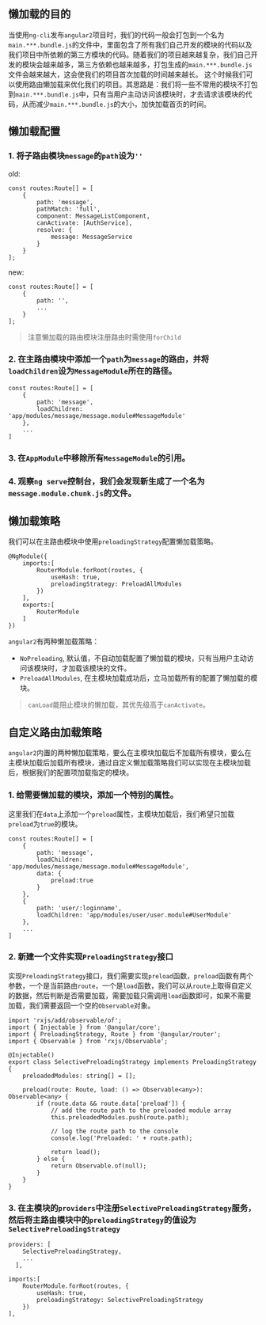 ## 懒加载的目的
当使用`ng-cli`发布`angular2`项目时，我们的代码一般会打包到一个名为`main.***.bundle.js`的文件中，里面包含了所有我们自己开发的模块的代码以及我们项目中所依赖的第三方模块的代码。随着我们的项目越来越复杂，我们自己开发的模块会越来越多，第三方依赖也越来越多，打包生成的`main.***.bundle.js`文件会越来越大，这会使我们的项目首次加载的时间越来越长。
这个时候我们可以使用路由懒加载来优化我们的项目。其思路是：我们将一些不常用的模块不打包到`main.***.bundle.js`中，只有当用户主动访问该模块时，才去请求该模块的代码，从而减少`main.***.bundle.js`的大小，加快加载首页的时间。
## 懒加载配置
### 1. 将子路由模块`message`的`path`设为`''`
old:
```
const routes:Route[] = [
    {
        path: 'message',
        pathMatch: 'full',
        component: MessageListComponent,
        canActivate: [AuthService],
        resolve: {
            message: MessageService
        }
    }
];
```
new:
```
const routes:Route[] = [
    {
        path: '',
        ...
    }
];
```
> 注意懒加载的路由模块注册路由时需使用`forChild`

### 2. 在主路由模块中添加一个`path`为`message`的路由，并将`loadChildren`设为`MessageModule`所在的路径。
```
const routes:Route[] = [
    {
        path: 'message',
        loadChildren: 'app/modules/message/message.module#MessageModule'
    },
    ...
]
```

### 3. 在`AppModule`中移除所有`MessageModule`的引用。

### 4. 观察`ng serve`控制台，我们会发现新生成了一个名为`message.module.chunk.js`的文件。


## 懒加载策略
我们可以在主路由模块中使用`preloadingStrategy`配置懒加载策略。
```
@NgModule({
    imports:[
        RouterModule.forRoot(routes, {
            useHash: true,
            preloadingStrategy: PreloadAllModules
        })
    ],
    exports:[
        RouterModule
    ]
})
```
`angular2`有两种懒加载策略：
+ `NoPreloading`, 默认值，不自动加载配置了懒加载的模块，只有当用户主动访问该模块时，才加载该模块的文件。
+ `PreloadAllModules`, 在主模块加载成功后，立马加载所有的配置了懒加载的模块。

> `canLoad`能阻止模块的懒加载，其优先级高于`canActivate`。

## 自定义路由加载策略
`angular2`内置的两种懒加载策略，要么在主模块加载后不加载所有模块，要么在主模块加载后加载所有模块，通过自定义懒加载策略我们可以实现在主模块加载后，根据我们的配置项加载指定的模块。
### 1. 给需要懒加载的模块，添加一个特别的属性。
这里我们在`data`上添加一个`preload`属性，主模块加载后，我们希望只加载`preload`为`true`的模块。
```
const routes:Route[] = [
    {
        path: 'message',
        loadChildren: 'app/modules/message/message.module#MessageModule',
        data: {
            preload:true
        }
    },
    {
        path: 'user/:loginname',
        loadChildren: 'app/modules/user/user.module#UserModule'
    },
    ...
]
```

### 2. 新建一个文件实现`PreloadingStrategy`接口
实现`PreloadingStrategy`接口，我们需要实现`preload`函数，`preload`函数有两个参数，一个是当前路由`route`，一个是`load`函数，我们可以从`route`上取得自定义的数据，然后判断是否需要加载，需要加载只需调用`load`函数即可，如果不需要加载，我们需要返回一个空的`Observable`对象。
```
import 'rxjs/add/observable/of';
import { Injectable } from '@angular/core';
import { PreloadingStrategy, Route } from '@angular/router';
import { Observable } from 'rxjs/Observable';

@Injectable()
export class SelectivePreloadingStrategy implements PreloadingStrategy {
    preloadedModules: string[] = [];

    preload(route: Route, load: () => Observable<any>): Observable<any> {
        if (route.data && route.data['preload']) {
            // add the route path to the preloaded module array
            this.preloadedModules.push(route.path);

            // log the route path to the console
            console.log('Preloaded: ' + route.path);

            return load();
        } else {
            return Observable.of(null);
        }
    }
}
```

### 3. 在主模块的`providers`中注册`SelectivePreloadingStrategy`服务，然后将主路由模块中的`preloadingStrategy`的值设为`SelectivePreloadingStrategy`
```
providers: [
    SelectivePreloadingStrategy,
    ...
  ],
```
```
imports:[
    RouterModule.forRoot(routes, {
        useHash: true,
        preloadingStrategy: SelectivePreloadingStrategy
    })
],
```